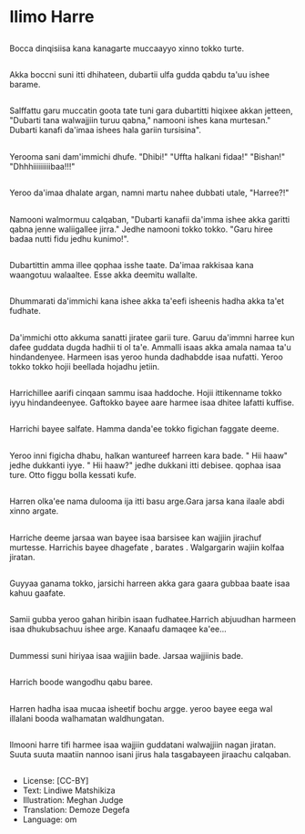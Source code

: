 # Ilimo Harre

##
Bocca dinqisiisa kana kanagarte muccaayyo xinno tokko turte.

##
Akka boccni suni itti dhihateen, dubartii ulfa gudda qabdu ta'uu ishee barame.

##
Salffattu garu muccatin goota tate tuni gara dubartitti hiqixee akkan jetteen, "Dubarti tana walwajjiin turuu qabna," namooni ishes kana murtesan." Dubarti kanafi da'imaa ishees hala gariin tursisina".

##
Yerooma sani dam'immichi dhufe. "Dhibi!" "Uffta halkani fidaa!" "Bishan!" "Dhhhiiiiiiiiibaa!!!"

##
Yeroo da'imaa dhalate argan, namni martu nahee dubbati utale, "Harree?!"

##
Namooni walmormuu calqaban, "Dubarti kanafii da'imma ishee akka garitti qabna jenne waliigallee jirra." Jedhe namooni tokko tokko. "Garu hiree badaa nutti fidu jedhu kunimo!".

##
Dubartittin amma illee qophaa isshe taate. Da'imaa rakkisaa kana waangotuu walaaltee. Esse akka deemitu wallalte.

##
Dhummarati da'immichi kana ishee akka ta'eefi isheenis hadha akka ta'et fudhate.

##
Da'immichi otto akkuma sanatti jiratee garii ture. Garuu da'immni harree kun dafee guddata dugda hadhii ti ol ta'e. Ammalli isaas akka amala namaa ta'u hindandenyee. Harmeen isas yeroo hunda dadhabdde isaa nufatti. Yeroo tokko tokko hojii beellada hojadhu jetiin.

##
Harrichillee aarifi cinqaan sammu isaa haddoche. Hojii ittikenname tokko iyyu hindandeenyee. Gaftokko bayee aare harmee isaa dhitee lafatti kuffise.

##
Harrichi bayee salfate. Hamma danda'ee tokko figichan faggate deeme.

##
Yeroo inni figicha dhabu, halkan wantureef harreen kara bade. " Hii haaw" jedhe dukkanti iyye. " Hii haaw?" jedhe dukkani itti debisee. qophaa isaa ture. Otto figgu bolla kessati kufe.

##
Harren olka'ee nama dulooma ija itti basu arge.Gara jarsa kana ilaale abdi xinno argate.

##
Harriche deeme jarsaa wan bayee isaa barsisee kan wajjiin jirachuf murtesse. Harrichis bayee dhagefate , barates . Walgargarin wajiin kolfaa jiratan.

##
Guyyaa ganama tokko, jarsichi harreen akka gara gaara gubbaa baate isaa kahuu gaafate.

##
Samii gubba yeroo gahan hiribin isaan fudhatee.Harrich abjuudhan harmeen isaa dhukubsachuu ishee arge. Kanaafu damaqee ka'ee...

##
Dummessi suni hiriyaa isaa wajjiin bade. Jarsaa wajjiinis bade.

##
Harrich boode wangodhu qabu baree.

##
Harren hadha isaa mucaa isheetif bochu argge. yeroo bayee eega wal illalani booda walhamatan waldhungatan.

##
Ilmooni harre tifi harmee isaa wajjiin guddatani walwajjiin nagan jiratan. Suuta suuta maatiin nannoo isani jirus hala tasgabayeen jiraachu calqaban.

##
* License: [CC-BY]
* Text: Lindiwe Matshikiza
* Illustration: Meghan Judge
* Translation: Demoze Degefa 
* Language: om
